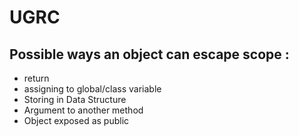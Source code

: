 # UGRC

## Possible ways an object can escape scope : 
* return
* assigning to global/class variable
* Storing in Data Structure
* Argument to another method
* Object exposed as public